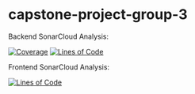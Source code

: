 # capstone-project-group-3

Backend SonarCloud Analysis:

[![Coverage](https://sonarcloud.io/api/project_badges/measure?project=hcl-capstone_capstone-project-group-3&metric=coverage)](https://sonarcloud.io/summary/new_code?id=hcl-capstone_capstone-project-group-3)
[![Lines of Code](https://sonarcloud.io/api/project_badges/measure?project=hcl-capstone_capstone-project-group-3&metric=ncloc)](https://sonarcloud.io/summary/new_code?id=hcl-capstone_capstone-project-group-3)

Frontend SonarCloud Analysis:

[![Lines of Code](https://sonarcloud.io/api/project_badges/measure?project=hcl-capstone_capstone-project-group-3_1&metric=ncloc)](https://sonarcloud.io/summary/new_code?id=hcl-capstone_capstone-project-group-3_1)
